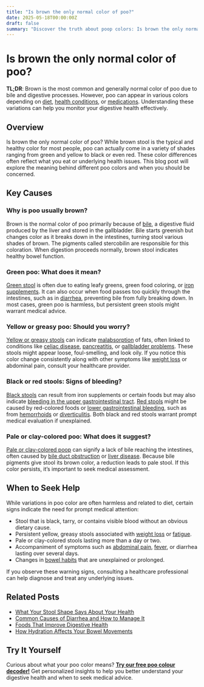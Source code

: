 ```yaml
---
title: "Is brown the only normal color of poo?"
date: 2025-05-18T00:00:00Z
draft: false
summary: "Discover the truth about poop colors: Is brown the only normal shade? Learn what different stool colors indicate about health."
---
```


# Is brown the only normal color of poo?

**TL;DR**: Brown is the most common and generally normal color of poo due to bile and digestive processes. However, poo can appear in various colors depending on [diet](https://www.healthline.com/nutrition/how-to-eat-healthy), [health conditions](https://www.webmd.com/digestive-disorders/ss/slideshow-digestive-diseases-overview), or [medications](https://medlineplus.gov/medicines.html). Understanding these variations can help you monitor your digestive health effectively.

## Overview

Is brown the only normal color of poo? While brown stool is the typical and healthy color for most people, poo can actually come in a variety of shades ranging from green and yellow to black or even red. These color differences often reflect what you eat or underlying health issues. This blog post will explore the meaning behind different poo colors and when you should be concerned.

## Key Causes

### Why is poo usually brown?

Brown is the normal color of poo primarily because of [bile](https://www.cancer.gov/publications/dictionaries/cancer-terms/def/bile), a digestive fluid produced by the liver and stored in the gallbladder. Bile starts greenish but changes color as it breaks down in the intestines, turning stool various shades of brown. The pigments called stercobilin are responsible for this coloration. When digestion proceeds normally, brown stool indicates healthy bowel function.

### Green poo: What does it mean?

[Green stool](https://www.healthline.com/health/green-poop) is often due to eating leafy greens, green food coloring, or [iron supplements](https://www.mayoclinic.org/drugs-supplements/iron-supplement-oral-route/description/drg-20070148). It can also occur when food passes too quickly through the intestines, such as in [diarrhea](https://www.cdc.gov/ncbddd/childdevelopment/positiveparenting/infants.html), preventing bile from fully breaking down. In most cases, green poo is harmless, but persistent green stools might warrant medical advice.

### Yellow or greasy poo: Should you worry?

[Yellow or greasy stools](https://www.cedars-sinai.org/health-library/diseases-and-conditions/y/yellow-stool.html) can indicate [malabsorption](https://www.mountsinai.org/health-library/diseases-conditions/malabsorption) of fats, often linked to conditions like [celiac disease](https://www.cdc.gov/dotw/celiac-disease/index.html), [pancreatitis](https://www.niddk.nih.gov/health-information/digestive-diseases/pancreatitis), or [gallbladder problems](https://www.webmd.com/digestive-disorders/picture-of-the-gallbladder). These stools might appear loose, foul-smelling, and look oily. If you notice this color change consistently along with other symptoms like [weight loss](https://www.mayoclinic.org/symptoms/unexplained-weight-loss/basics/definition/sym-20050700) or abdominal pain, consult your healthcare provider.

### Black or red stools: Signs of bleeding?

[Black stools](https://www.mayoclinic.org/symptoms/black-tar-like-stools/basics/causes/sym-20050713) can result from iron supplements or certain foods but may also indicate [bleeding in the upper gastrointestinal tract](https://www.merckmanuals.com/home/digestive-disorders/gastrointestinal-bleeding/overview-of-gastrointestinal-bleeding). [Red stools](https://www.medicinenet.com/what_does_bright_red_blood_in_your_stool_mean/article.htm) might be caused by red-colored foods or [lower gastrointestinal bleeding](https://www.ncbi.nlm.nih.gov/books/NBK459178/), such as from [hemorrhoids](https://www.clevelandclinic.org/health/diseases/15158-hemorrhoids) or [diverticulitis](https://www.mayoclinic.org/diseases-conditions/diverticulitis/symptoms-causes/syc-20371758). Both black and red stools warrant prompt medical evaluation if unexplained.

### Pale or clay-colored poo: What does it suggest?

[Pale or clay-colored poop](https://my.clevelandclinic.org/health/symptoms/14594-pale-stool) can signify a lack of bile reaching the intestines, often caused by [bile duct obstruction](https://www.merckmanuals.com/home/liver-and-gallbladder-disorders/manifestations-of-liver-disease/bile-duct-obstruction) or [liver disease](https://www.healthline.com/health/liver-disease). Because bile pigments give stool its brown color, a reduction leads to pale stool. If this color persists, it’s important to seek medical assessment.

## When to Seek Help

While variations in poo color are often harmless and related to diet, certain signs indicate the need for prompt medical attention:

- Stool that is black, tarry, or contains visible blood without an obvious dietary cause.
- Persistent yellow, greasy stools associated with [weight loss](https://www.cancer.org/cancer/cervical-cancer/detection-diagnosis-staging/signs-symptoms.html) or [fatigue](https://www.healthline.com/health/fatigue).
- Pale or clay-colored stools lasting more than a day or two.
- Accompaniment of symptoms such as [abdominal pain](https://www.mayoclinic.org/symptoms/abdominal-pain/basics/causes/sym-20050728), [fever](https://www.cdc.gov/fever/index.html), or diarrhea lasting over several days.
- Changes in [bowel habits](https://www.medicalnewstoday.com/articles/changes-in-bowel-habits) that are unexplained or prolonged.

If you observe these warning signs, consulting a healthcare professional can help diagnose and treat any underlying issues.

## Related Posts

- [What Your Stool Shape Says About Your Health](#)
- [Common Causes of Diarrhea and How to Manage It](#)
- [Foods That Improve Digestive Health](#)
- [How Hydration Affects Your Bowel Movements](#)

## Try It Yourself

Curious about what your poo color means? [**Try our free poo colour decoder!**](https://www.poopcolor.info) Get personalized insights to help you better understand your digestive health and when to seek medical advice.